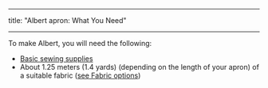 ***

title: "Albert apron: What You Need"

***

To make Albert, you will need the following:

- [Basic sewing supplies](/docs/sewing/basic-sewing-supplies)
- About 1.25 meters (1.4 yards) (depending on the length of your apron) of a suitable fabric ([see Fabric options](/docs/patterns/albert/fabric))
